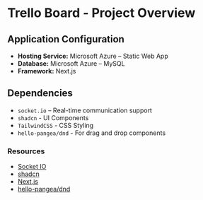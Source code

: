 # Trello Board - Project Overview

## Application Configuration

- **Hosting Service:** Microsoft Azure – Static Web App  
- **Database:** Microsoft Azure – MySQL  
- **Framework:** Next.js  

## Dependencies

- `socket.io` – Real-time communication support
- `shadcn` - UI Components
- `TailwindCSS` - CSS Styling
- `hello-pangea/dnd` - For drag and drop components 

### Resources 

- [Socket IO](https://socket.io/how-to/use-with-nextjs)
- [shadcn](https://ui.shadcn.com)
- [Next.js](https://nextjs.org)
- [hello-pangea/dnd](https://github.com/hello-pangea/dnd)
